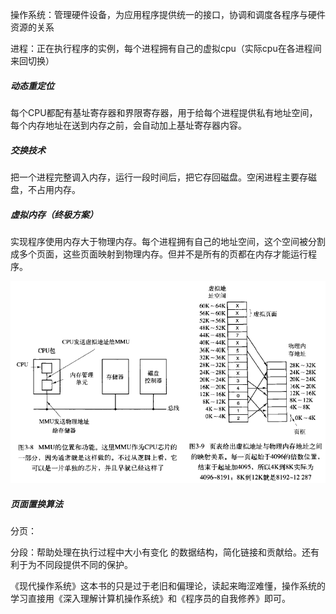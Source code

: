 操作系统：管理硬件设备，为应用程序提供统一的接口，协调和调度各程序与硬件资源的关系

进程：正在执行程序的实例，每个进程拥有自己的虚拟cpu（实际cpu在各进程间来回切换）

##### 动态重定位

每个CPU都配有基址寄存器和界限寄存器，用于给每个进程提供私有地址空间，每个内存地址在送到内存之前，会自动加上基址寄存器内容。

##### 交换技术

把一个进程完整调入内存，运行一段时间后，把它存回磁盘。空闲进程主要存磁盘，不占用内存。

##### 虚拟内存（终极方案）

实现程序使用内存大于物理内存。每个进程拥有自己的地址空间，这个空间被分割成多个页面，这些页面映射到物理内存。但并不是所有的页都在内存才能运行程序。

<img src="..\pic\cpu_mmu.png" alt="cpu_mmu" style="zoom:75%;" />

##### 页面置换算法

分页：

分段：帮助处理在执行过程中大小有变化 的数据结构，简化链接和贡献给。还有利于为不同段提供不同的保护。





《现代操作系统》这本书的只是过于老旧和偏理论，读起来晦涩难懂，操作系统的学习直接用《深入理解计算机操作系统》和《程序员的自我修养》即可。























